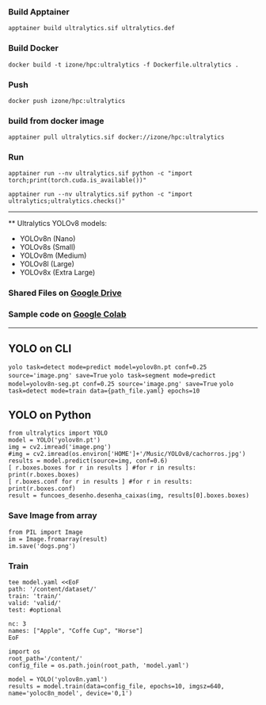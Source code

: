 ### Build Apptainer
```apptainer build ultralytics.sif ultralytics.def```

### Build Docker
```docker build -t izone/hpc:ultralytics -f Dockerfile.ultralytics .```

### Push
```docker push izone/hpc:ultralytics```

### build from docker image
```apptainer pull ultralytics.sif docker://izone/hpc:ultralytics```

### Run
```apptainer run --nv ultralytics.sif python -c "import torch;print(torch.cuda.is_available())"```

```apptainer run --nv ultralytics.sif python -c "import ultralytics;ultralytics.checks()"```

-----

** Ultralytics YOLOv8 models:
* YOLOv8n (Nano)
* YOLOv8s (Small)
* YOLOv8m (Medium)
* YOLOv8l (Large)
* YOLOv8x (Extra Large)

### Shared Files on [Google Drive](https://drive.google.com/drive/folders/1pI0ImWiFNpSqaKXAqbDXXV30EueF3LGP)

### Sample code on [Google Colab](https://colab.research.google.com/drive/1QMHip0FLNbRvbP6PXyslwBsfhyDlixZ0?usp=sharing)
-----

## YOLO on CLI
```yolo task=detect mode=predict model=yolov8n.pt conf=0.25 source='image.png' save=True```
```yolo task=segment mode=predict model=yolov8n-seg.pt conf=0.25 source='image.png' save=True```
```yolo task=detect mode=train data={path_file.yaml} epochs=10```

## YOLO on Python
```
from ultralytics import YOLO
model = YOLO('yolov8n.pt')
img = cv2.imread('image.png')
#img = cv2.imread(os.environ['HOME']+'/Music/YOLOv8/cachorros.jpg')
results = model.predict(source=img, conf=0.6)
[ r.boxes.boxes for r in results ] #for r in results: print(r.boxes.boxes)
[ r.boxes.conf for r in results ] #for r in results: print(r.boxes.conf)
result = funcoes_desenho.desenha_caixas(img, results[0].boxes.boxes)
```
### Save Image from array
```
from PIL import Image
im = Image.fromarray(result)
im.save('dogs.png')
```
### Train
```
tee model.yaml <<EoF
path: '/content/dataset/'
train: 'train/'
valid: 'valid/'
test: #optional

nc: 3
names: ["Apple", "Coffe Cup", "Horse"]
EoF
```
```
import os
root_path='/content/'
config_file = os.path.join(root_path, 'model.yaml')

model = YOLO('yolov8n.yaml')
results = model.train(data=config_file, epochs=10, imgsz=640, name='yoloc8n_model', device='0,1')
```
